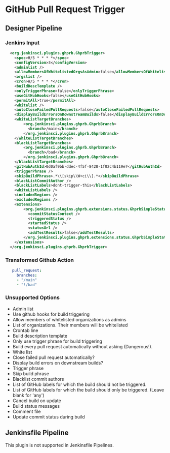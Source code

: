 # GitHub Pull Request Trigger

## Designer Pipeline

### Jenkins Input

```xml
  <org.jenkinsci.plugins.ghprb.GhprbTrigger>
    <spec>H/5 * * * *</spec>
    <configVersion>3</configVersion>
    <adminlist />
    <allowMembersOfWhitelistedOrgsAsAdmin>false</allowMembersOfWhitelistedOrgsAsAdmin>
    <orgslist />
    <cron>H/5 * * * *</cron>
    <buildDescTemplate />
    <onlyTriggerPhrase>false</onlyTriggerPhrase>
    <useGitHubHooks>false</useGitHubHooks>
    <permitAll>true</permitAll>
    <whitelist />
    <autoCloseFailedPullRequests>false</autoCloseFailedPullRequests>
    <displayBuildErrorsOnDownstreamBuilds>false</displayBuildErrorsOnDownstreamBuilds>
    <whiteListTargetBranches>
        <org.jenkinsci.plugins.ghprb.GhprbBranch>
          <branch>/main</branch>
        </org.jenkinsci.plugins.ghprb.GhprbBranch>
    </whiteListTargetBranches>
    <blackListTargetBranches>
        <org.jenkinsci.plugins.ghprb.GhprbBranch>
          <branch>/bad</branch>
        </org.jenkinsci.plugins.ghprb.GhprbBranch>
    </blackListTargetBranches>
    <gitHubAuthId>0d0af9bb-ddec-4f5f-8428-1f02c4b119e7</gitHubAuthId>
    <triggerPhrase />
    <skipBuildPhrase>.*\\[skip\\W+ci\\].*</skipBuildPhrase>
    <blackListCommitAuthor />
    <blackListLabels>dont-trigger-this</blackListLabels>
    <whiteListLabels />
    <includedRegions />
    <excludedRegions />
    <extensions>
        <org.jenkinsci.plugins.ghprb.extensions.status.GhprbSimpleStatus>
          <commitStatusContext />
          <triggeredStatus /> 
          <startedStatus />   
          <statusUrl />
          <addTestResults>false</addTestResults>
        </org.jenkinsci.plugins.ghprb.extensions.status.GhprbSimpleStatus>
    </extensions>
  </org.jenkinsci.plugins.ghprb.GhprbTrigger>
```

### Transformed Github Action

```yaml
   pull_request:
     branches:
     - "/main"
     - "!/bad"
```

### Unsupported Options
- Admin list
- Use github hooks for build triggering
- Allow members of whitelisted organizations as admins
- List of organizations. Their members will be whitelisted
- Crontab line
- Build description template
- Only use trigger phrase for build triggering
- Build every pull request automatically without asking (Dangerous!).
- White list
- Close failed pull request automatically?
- Display build errors on downstream builds?
- Trigger phrase
- Skip build phrase
- Blacklist commit authors
- List of GitHub labels for which the build should not be triggered.
- List of GitHub labels for which the build should only be triggered. (Leave blank for 'any')
- Cancel build on update
- Build status messages
- Comment file
- Update commit status during build

## Jenkinsfile Pipeline

This plugin is not supported in Jenkinsfile Pipelines.
